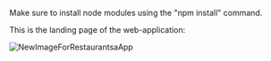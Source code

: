 Make sure to install node modules using the "npm install" command.


This is the landing page of the web-application:

![NewImageForRestaurantsaApp](https://github.com/Harry101969/Classic-Restaurant-Using-React/assets/123268915/a900a7b8-e7a3-409c-8e68-7472c1bf463c)

